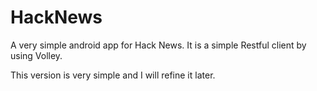 # HackNews
A very simple android app for Hack News. 
It is a simple Restful client by using Volley.

This version is very simple and I will refine it later.
